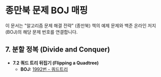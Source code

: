 # 종만북 문제 BOJ 매핑

이 문서는 "알고리즘 문제 해결 전략" (종만북) 책의 예제 문제와 백준 온라인 저지(BOJ)의 해당 문제 번호를 연결합니다.

## 7. 분할 정복 (Divide and Conquer)

* **7.2 쿼드 트리 뒤집기 (Flipping a Quadtree)**
    * **BOJ:** [1992번 - 쿼드트리](https://www.acmicpc.net/problem/1992)